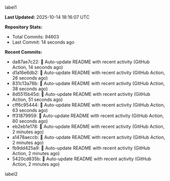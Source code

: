 
label1 
<!-- ACTIVITY_START -->
**Last Updated:** 2025-10-14 18:16:07 UTC

**Repository Stats:**
- Total Commits: 94603
- Last Commit: 14 seconds ago

**Recent Commits:**
- da87ae7c22: 🤖 Auto-update README with recent activity (GitHub Action, 14 seconds ago)
- d1a16e6db2: 🤖 Auto-update README with recent activity (GitHub Action, 26 seconds ago)
- 831c13a78b: 🤖 Auto-update README with recent activity (GitHub Action, 38 seconds ago)
- 8d5515b45d: 🤖 Auto-update README with recent activity (GitHub Action, 51 seconds ago)
- cff6c95444: 🤖 Auto-update README with recent activity (GitHub Action, 63 seconds ago)
- ff31879959: 🤖 Auto-update README with recent activity (GitHub Action, 80 seconds ago)
- eb2eb1e178: 🤖 Auto-update README with recent activity (GitHub Action, 2 minutes ago)
- a1478aeccb: 🤖 Auto-update README with recent activity (GitHub Action, 2 minutes ago)
- fb9dd425a9: 🤖 Auto-update README with recent activity (GitHub Action, 2 minutes ago)
- 5420cd835b: 🤖 Auto-update README with recent activity (GitHub Action, 2 minutes ago)
<!-- ACTIVITY_END -->

label2
